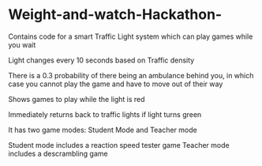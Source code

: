 # Weight-and-watch-Hackathon-
Contains code for a smart Traffic Light system which can play games while you wait

Light changes every 10 seconds based on Traffic density 

There is a 0.3 probability of there being an ambulance behind you, in which case you cannot play the game and have to move out of their way 

Shows games to play while the light is red 

Immediately returns back to traffic lights if light turns green 

It has two game modes: Student Mode and Teacher mode

Student mode includes a reaction speed tester game 
Teacher mode includes a descrambling game

